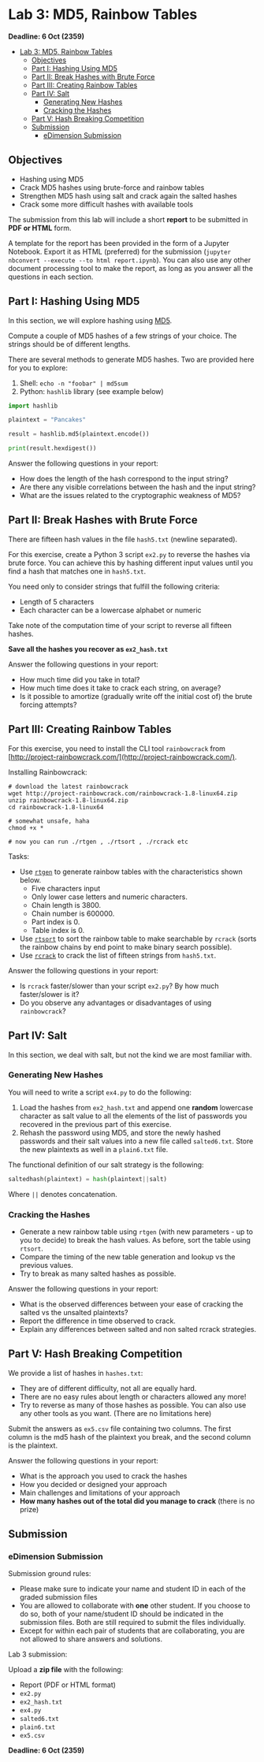 # Lab 3: MD5, Rainbow Tables

**Deadline: 6 Oct (2359)**

- [Lab 3: MD5, Rainbow Tables](#lab-3-md5-rainbow-tables)
  - [Objectives](#objectives)
  - [Part I: Hashing Using MD5](#part-i-hashing-using-md5)
  - [Part II: Break Hashes with Brute Force](#part-ii-break-hashes-with-brute-force)
  - [Part III: Creating Rainbow Tables](#part-iii-creating-rainbow-tables)
  - [Part IV: Salt](#part-iv-salt)
    - [Generating New Hashes](#generating-new-hashes)
    - [Cracking the Hashes](#cracking-the-hashes)
  - [Part V: Hash Breaking Competition](#part-v-hash-breaking-competition)
  - [Submission](#submission)
    - [eDimension Submission](#edimension-submission)

## Objectives

- Hashing using MD5
- Crack MD5 hashes using brute-force and rainbow tables
- Strengthen MD5 hash using salt and crack again the salted hashes
- Crack some more difficult hashes with available tools

The submission from this lab will include a short **report** to be submitted in **PDF or HTML** form.

A template for the report has been provided in the form of a Jupyter Notebook. Export it as HTML (preferred) for the submission (`jupyter nbconvert --execute --to html report.ipynb`). You can also use any other document processing tool to make the report, as long as you answer all the questions in each section.

## Part I: Hashing Using MD5

In this section, we will explore hashing using [MD5](https://en.wikipedia.org/wiki/MD5).

Compute a couple of MD5 hashes of a few strings of your choice. The strings should be of different lengths.

There are several methods to generate MD5 hashes. Two are provided here for you to explore:

1. Shell: `echo -n "foobar" | md5sum`
2. Python: `hashlib` library (see example below)

```python
import hashlib

plaintext = "Pancakes"

result = hashlib.md5(plaintext.encode())

print(result.hexdigest())
```

Answer the following questions in your report:

- How does the length of the hash correspond to the input string?
- Are there any visible correlations between the hash and the input string?
- What are the issues related to the cryptographic weakness of MD5?

## Part II: Break Hashes with Brute Force

There are fifteen hash values in the file `hash5.txt` (newline separated).

For this exercise, create a Python 3 script `ex2.py` to reverse the hashes via brute force. You can achieve this by hashing different input values until you find a hash that matches one in `hash5.txt`.

You need only to consider strings that fulfill the following criteria:

- Length of 5 characters
- Each character can be a lowercase alphabet or numeric

Take note of the computation time of your script to reverse all fifteen hashes.

**Save all the hashes you recover as `ex2_hash.txt`**

Answer the following questions in your report:

- How much time did you take in total?
- How much time does it take to crack each string, on average?
- Is it possible to amortize (gradually write off the initial cost of) the brute forcing attempts?

## Part III: Creating Rainbow Tables

For this exercise, you need to install the CLI tool `rainbowcrack` from [http://project-rainbowcrack.com/](http://project-rainbowcrack.com/).

Installing Rainbowcrack:

```shell
# download the latest rainbowcrack
wget http://project-rainbowcrack.com/rainbowcrack-1.8-linux64.zip
unzip rainbowcrack-1.8-linux64.zip
cd rainbowcrack-1.8-linux64

# somewhat unsafe, haha
chmod +x *

# now you can run ./rtgen , ./rtsort , ./rcrack etc
```

Tasks:

- Use [`rtgen`](http://project-rainbowcrack.com/generate.htm) to generate rainbow tables with the characteristics shown below.
  - Five characters input
  - Only lower case letters and numeric characters.
  - Chain length is 3800.
  - Chain number is 600000.
  - Part index is 0.
  - Table index is 0.
- Use [`rtsort`](http://project-rainbowcrack.com/generate.htm) to sort the rainbow table to make searchable by `rcrack` (sorts the rainbow chains by end point to make binary search possible).
- Use [`rcrack`](http://project-rainbowcrack.com/crack.htm) to crack the list of fifteen strings from `hash5.txt`.

Answer the following questions in your report:

- Is `rcrack` faster/slower than your script `ex2.py`? By how much faster/slower is it?
- Do you observe any advantages or disadvantages of using `rainbowcrack`?

## Part IV: Salt

In this section, we deal with salt, but not the kind we are most familiar with.

### Generating New Hashes

You will need to write a script `ex4.py` to do the following:

1. Load the hashes from `ex2_hash.txt` and append one **random** lowercase character as salt value to all the elements of the list of passwords you recovered in the previous part of this exercise.
2. Rehash the password using MD5, and store the newly hashed passwords and their salt values into a new file called `salted6.txt`. Store the new plaintexts as well in a `plain6.txt` file.

The functional definition of our salt strategy is the following:

```python
saltedhash(plaintext) = hash(plaintext||salt)
```

Where `||` denotes concatenation.

### Cracking the Hashes

- Generate a new rainbow table using `rtgen` (with new parameters - up to you to decide) to break the hash values. As before, sort the table using `rtsort`.
- Compare the timing of the new table generation and lookup vs the previous values.
- Try to break as many salted hashes as possible.

Answer the following questions in your report:

- What is the observed differences between your ease of cracking the salted vs the unsalted plaintexts?
- Report the difference in time observed to crack.
- Explain any differences between salted and non salted rcrack strategies.

## Part V: Hash Breaking Competition

We provide a list of hashes in `hashes.txt`:

- They are of different difficulty, not all are equally hard.
- There are no easy rules about length or characters allowed any more!
- Try to reverse as many of those hashes as possible. You can also use any other tools as you want. (There are no limitations here)

Submit the answers as `ex5.csv` file containing two columns. The first column is the md5 hash of the plaintext you break, and the second column is the plaintext.

Answer the following questions in your report:

- What is the approach you used to crack the hashes
- How you decided or designed your approach
- Main challenges and limitations of your approach
- **How many hashes out of the total did you manage to crack** (there is no prize)

## Submission

### eDimension Submission

Submission ground rules:

- Please make sure to indicate your name and student ID in each of the graded submission files
- You are allowed to collaborate with **one** other student. If you choose to do so, both of your name/student ID should be indicated in the submission files. Both are still required to submit the files individually.
- Except for within each pair of students that are collaborating, you are not allowed to share answers and solutions.

Lab 3 submission:

Upload a **zip file** with the following:

- Report (PDF or HTML format)
- `ex2.py`
- `ex2_hash.txt`
- `ex4.py`
- `salted6.txt`
- `plain6.txt`
- `ex5.csv`

**Deadline: 6 Oct (2359)**
